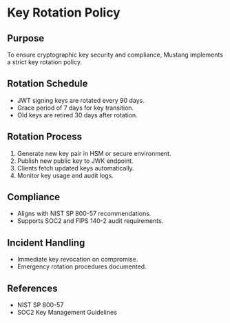 # Key Rotation Policy

## Purpose

To ensure cryptographic key security and compliance, Mustang implements a strict key rotation policy.

## Rotation Schedule

- JWT signing keys are rotated every 90 days.
- Grace period of 7 days for key transition.
- Old keys are retired 30 days after rotation.

## Rotation Process

1. Generate new key pair in HSM or secure environment.
2. Publish new public key to JWK endpoint.
3. Clients fetch updated keys automatically.
4. Monitor key usage and audit logs.

## Compliance

- Aligns with NIST SP 800-57 recommendations.
- Supports SOC2 and FIPS 140-2 audit requirements.

## Incident Handling

- Immediate key revocation on compromise.
- Emergency rotation procedures documented.

## References

- NIST SP 800-57
- SOC2 Key Management Guidelines
